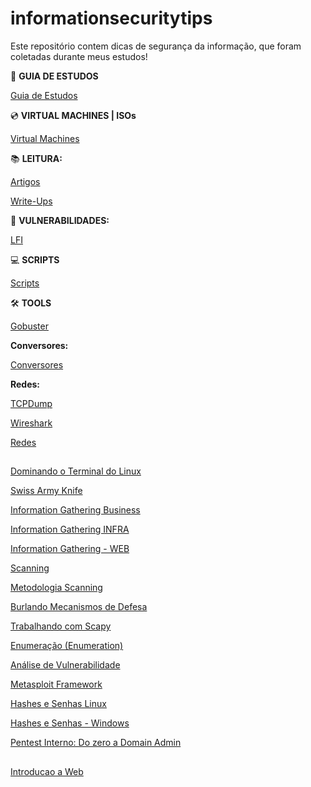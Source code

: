 # informationsecuritytips
Este repositório contem dicas de segurança da informação, que foram coletadas durante meus estudos!

:compass:	**GUIA DE ESTUDOS**

<a href="https://github.com/fabriciosilva03/informationsecuritytips/blob/main/guiadeestudos.md"> Guia de Estudos</a>

:cd:	 **VIRTUAL MACHINES | ISOs**

<a href="https://github.com/fabriciosilva03/informationsecuritytips/blob/main/virtualmachines.md">Virtual Machines</a>


:books:	 **LEITURA:**

<a href="https://github.com/fabriciosilva03/informationsecuritytips/blob/main/Articles.md"> Artigos </a>

<a href="https://github.com/fabriciosilva03/informationsecuritytips/blob/main/write-ups.md"> Write-Ups </a>

:mosquito:	**VULNERABILIDADES:**

<a href="https://github.com/fabriciosilva03/informationsecuritytips/blob/main/localfileinclusion.md">LFI</a>

:computer: **SCRIPTS**

<a href="https://github.com/fabriciosilva03/informationsecuritytips/blob/main/scripts.md">Scripts</a>

:hammer_and_wrench: **TOOLS**

<a href="https://github.com/fabriciosilva03/informationsecuritytips/blob/main/gobuster.md"> Gobuster </a>

**Conversores:**

<a href="https://github.com/fabriciosilva03/informationsecuritytips/blob/main/conversores.md"> Conversores </a>


**Redes:**

<a href="https://github.com/fabriciosilva03/informationsecuritytips/blob/main/tcpdump.md"> TCPDump </a>

<a href="https://github.com/fabriciosilva03/informationsecuritytips/blob/main/wireshark.md"> Wireshark </a>

<a href="https://github.com/fabriciosilva03/informationsecuritytips/blob/main/redes.md"> Redes </a>



##


<a href="https://github.com/fabriciosilva03/informationsecuritytips/blob/main/dominandooterminaldolinux.md"> Dominando o Terminal do Linux </a>

<a href="https://github.com/fabriciosilva03/informationsecuritytips/blob/main/swissarmyknife.md"> Swiss Army Knife </a>

<a href="https://github.com/fabriciosilva03/informationsecuritytips/blob/main/information-gathering-business.md"> Information Gathering Business</a>

<a href="https://github.com/fabriciosilva03/informationsecuritytips/blob/main/information-gathering-infra.md"> Information Gathering INFRA</a>

<a href="https://github.com/fabriciosilva03/informationsecuritytips/blob/main/information-gathering-web.md">  Information Gathering - WEB </a>

<a href="https://github.com/fabriciosilva03/informationsecuritytips/blob/main/scanning.md">  Scanning </a>

<a href="https://github.com/fabriciosilva03/informationsecuritytips/blob/main/metodologiascanning.md">  Metodologia Scanning </a>

<a href="https://github.com/fabriciosilva03/informationsecuritytips/blob/main/burlandomecanismosdedefesa.md">Burlando Mecanismos de Defesa</a>

<a href="https://github.com/fabriciosilva03/informationsecuritytips/blob/main/trabalhandocomscapy.md"> Trabalhando com Scapy </a>

<a href="https://github.com/fabriciosilva03/informationsecuritytips/blob/main/enumera%C3%A7%C3%A3o_enumeration.md"> Enumeração (Enumeration) </a>

<a href="https://github.com/fabriciosilva03/informationsecuritytips/blob/main/analise_%20de_vulnerabilidades.md"> Análise de Vulnerabilidade </a>

<a href="https://github.com/fabriciosilva03/informationsecuritytips/blob/main/metasploitframework.md">Metasploit Framework </a>

<a href="https://github.com/fabriciosilva03/informationsecuritytips/blob/main/hashes_e_senhas_linux.md">Hashes e Senhas Linux </a>

<a href="https://github.com/fabriciosilva03/informationsecuritytips/blob/main/hashes_e_senhas_windows.md">Hashes e Senhas - Windows </a>

<a href="https://github.com/fabriciosilva03/informationsecuritytips/blob/main/pentest_interno_do_zero_a_%20domain_admin.md"> Pentest Interno: Do zero a Domain Admin </a>

##

<a href="https://github.com/fabriciosilva03/informationsecuritytips/blob/main/introducao_a_web.md">Introducao a Web</a> 




